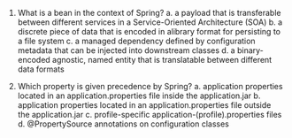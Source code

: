 1. What is a bean in the context of Spring?
   a. a payload that is transferable between different services in a Service-Oriented Architecture (SOA)
   b. a discrete piece of data that is encoded in alibrary format for persisting to a file system
   c. a managed dependency defined by configuration metadata that can be injected into downstream classes
   d. a binary-encoded agnostic, named entity that is translatable between different data formats
   
2. Which property is given precedence by Spring?
   a. application properties located in an application.properties file inside the application.jar
   b. application properties located in an application.properties file outside the application.jar
   c. profile-specific application-(profile).properties files
   d. @PropertySource annotations on configuration classes
